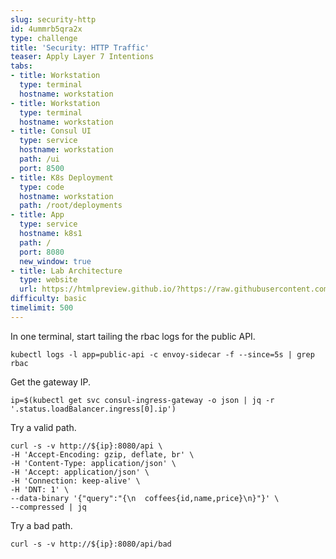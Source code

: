 ```yaml
---
slug: security-http
id: 4ummrb5qra2x
type: challenge
title: 'Security: HTTP Traffic'
teaser: Apply Layer 7 Intentions
tabs:
- title: Workstation
  type: terminal
  hostname: workstation
- title: Workstation
  type: terminal
  hostname: workstation
- title: Consul UI
  type: service
  hostname: workstation
  path: /ui
  port: 8500
- title: K8s Deployment
  type: code
  hostname: workstation
  path: /root/deployments
- title: App
  type: service
  hostname: k8s1
  path: /
  port: 8080
  new_window: true
- title: Lab Architecture
  type: website
  url: https://htmlpreview.github.io/?https://raw.githubusercontent.com/hashicorp/field-workshops-consul/master/instruqt-tracks/consul-life-of-a-developer/assets/diagrams/diagrams.html
difficulty: basic
timelimit: 500
---
```

In one terminal, start tailing the rbac logs for the public API. <br>

```
kubectl logs -l app=public-api -c envoy-sidecar -f --since=5s | grep rbac
```

Get the gateway IP. <br>

```
ip=$(kubectl get svc consul-ingress-gateway -o json | jq -r '.status.loadBalancer.ingress[0].ip')
```

Try a valid path. <br>

```
curl -s -v http://${ip}:8080/api \
-H 'Accept-Encoding: gzip, deflate, br' \
-H 'Content-Type: application/json' \
-H 'Accept: application/json' \
-H 'Connection: keep-alive' \
-H 'DNT: 1' \
--data-binary '{"query":"{\n  coffees{id,name,price}\n}"}' \
--compressed | jq
```

Try a bad path.

```
curl -s -v http://${ip}:8080/api/bad
```
